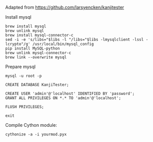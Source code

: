 Adapted from https://github.com/larsyencken/kanjitester


Install mysql

    brew install mysql
    brew unlink mysql
    brew install mysql-connector-c
    sed -i -e 's/libs="$libs -l "/libs="$libs -lmysqlclient -lssl -lcrypto"/g' /usr/local/bin/mysql_config
    pip install MySQL-python
    brew unlink mysql-connector-c
    brew link --overwrite mysql
    
Prepare mysql

    mysql -u root -p
    
    CREATE DATABASE KanjiTester;
    
    CREATE USER 'admin'@'localhost' IDENTIFIED BY 'password';
    GRANT ALL PRIVILEGES ON *.* TO 'admin'@'localhost';
    
    FLUSH PRIVILEGES;
    
    exit
    
   
Compile Cython module:

    cythonize -a -i yourmod.pyx

